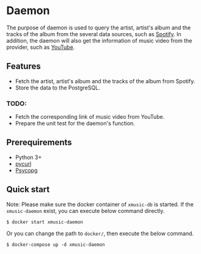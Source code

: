 # Daemon

The purpose of daemon is used to query the artist, artist's album and the tracks of the album from the several data sources, such as [Spotify](https://www.spotify.com/). In addition, the daemon will also get the information of music video from the provider, such as [YouTube](http://www.youtube.com).

## Features

* Fetch the artist, artist's album and the tracks of the album from Spotify.
* Store the data to the PostgreSQL.

### TODO:

* Fetch the corresponding link of music video from YouTube.
* Prepare the unit test for the daemon's function.

## Prerequirements

* Python 3+
* [pycurl](http://pycurl.io/)
* [Psycopg](http://initd.org/psycopg/)

## Quick start

Note: Please make sure the docker container of `xmusic-db` is started. If the `xmusic-daemon` exist, you can execute below command directly.

```
$ docker start xmusic-daemon
```

Or you can change the path to `docker/`, then execute the below command.

```
$ docker-compose up -d xmusic-daemon
```
